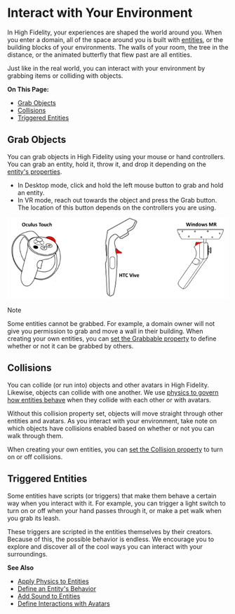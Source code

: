 # Interact with Your Environment

In High Fidelity, your experiences are shaped the world around you. When you enter a domain, all of the space around you is built with [entities](../create/entities), or the building blocks of your environments. The walls of your room, the tree in the distance, or the animated butterfly that flew past are all entities. 

Just like in the real world, you can interact with your environment by grabbing items or colliding with objects. 

**On This Page:**

* [Grab Objects](#grab-objects)
* [Collisions](#collisions)
* [Triggered Entities](#triggered-entities)


## Grab Objects

You can grab objects in High Fidelity using your mouse or hand controllers. You can grab an entity, hold it, throw it, and drop it depending on the [entity's properties](../create/entities/entity-behavior). 

* In Desktop mode, click and hold the left mouse button to grab and hold an entity. 
* In VR mode, reach out towards the object and press the Grab button. The location of this button depends on the controllers you are using. 

![](_images/grab-button.png)

<div class="admonition note">
    <p class="admonition-title">Note</p>
    <p>Some entities cannot be grabbed. For example, a domain owner will not give you permission to grab and move a wall in their building. When creating your own entities, you can <a href="../create/entities/entity-behavior.html#make-an-entity-grabbable">set the Grabbable property</a> to define whether or not it can be grabbed by others.</p>
</div>

## Collisions

You can collide (or run into) objects and other avatars in High Fidelity. Likewise, objects can collide with one another. We use [physics to govern how entities behave](../create/entities/entity-physics) when they collide with each other or with avatars. 

Without this collision property set, objects will move straight through other entities and avatars. As you interact with your environment, take note on which objects have collisions enabled based on whether or not you can walk through them. 

When creating your own entities, you can [set the Collision property](../create/entities/entity-behavior#entity-collision-behavior) to turn on or off collisions.

## Triggered Entities

Some entities have scripts (or triggers) that make them behave a certain way when you interact with it. For example, you can trigger a light switch to turn on or off when your hand passes through it, or make a pet walk when you grab its leash. 

These triggers are scripted in the entities themselves by their creators. Because of this, the possible behavior is endless. We encourage you to explore and discover all of the cool ways you can interact with your surroundings. 

**See Also**

+ [Apply Physics to Entities](../create/entities/entity-physics)
+ [Define an Entity's Behavior](../create/entities/entity-behavior)
+ [Add Sound to Entities](../create/entities/add-sounds)
+ [Define Interactions with Avatars](../create/entities/avatar-interactions)